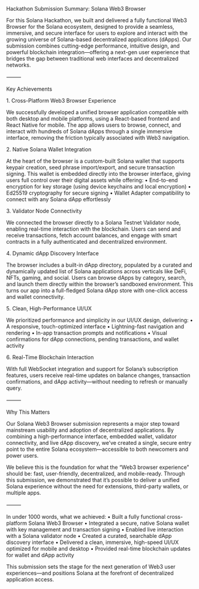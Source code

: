 Hackathon Submission Summary: Solana Web3 Browser

For this Solana Hackathon, we built and delivered a fully functional Web3 Browser for the Solana ecosystem, designed to provide a seamless, immersive, and secure interface for users to explore and interact with the growing universe of Solana-based decentralized applications (dApps). Our submission combines cutting-edge performance, intuitive design, and powerful blockchain integration—offering a next-gen user experience that bridges the gap between traditional web interfaces and decentralized networks.

⸻

Key Achievements

1.⁠ ⁠Cross-Platform Web3 Browser Experience

We successfully developed a unified browser application compatible with both desktop and mobile platforms, using a React-based frontend and React Native for mobile. The app allows users to browse, connect, and interact with hundreds of Solana dApps through a single immersive interface, removing the friction typically associated with Web3 navigation.

2.⁠ ⁠Native Solana Wallet Integration

At the heart of the browser is a custom-built Solana wallet that supports keypair creation, seed phrase import/export, and secure transaction signing. This wallet is embedded directly into the browser interface, giving users full control over their digital assets while offering:
	•	End-to-end encryption for key storage (using device keychains and local encryption)
	•	Ed25519 cryptography for secure signing
	•	Wallet Adapter compatibility to connect with any Solana dApp effortlessly

3.⁠ ⁠Validator Node Connectivity

We connected the browser directly to a Solana Testnet Validator node, enabling real-time interaction with the blockchain. Users can send and receive transactions, fetch account balances, and engage with smart contracts in a fully authenticated and decentralized environment.

4.⁠ ⁠Dynamic dApp Discovery Interface

The browser includes a built-in dApp directory, populated by a curated and dynamically updated list of Solana applications across verticals like DeFi, NFTs, gaming, and social. Users can browse dApps by category, search, and launch them directly within the browser’s sandboxed environment. This turns our app into a full-fledged Solana dApp store with one-click access and wallet connectivity.

5.⁠ ⁠Clean, High-Performance UI/UX

We prioritized performance and simplicity in our UI/UX design, delivering:
	•	A responsive, touch-optimized interface
	•	Lightning-fast navigation and rendering
	•	In-app transaction prompts and notifications
	•	Visual confirmations for dApp connections, pending transactions, and wallet activity

6.⁠ ⁠Real-Time Blockchain Interaction

With full WebSocket integration and support for Solana’s subscription features, users receive real-time updates on balance changes, transaction confirmations, and dApp activity—without needing to refresh or manually query.

⸻

Why This Matters

Our Solana Web3 Browser submission represents a major step toward mainstream usability and adoption of decentralized applications. By combining a high-performance interface, embedded wallet, validator connectivity, and live dApp discovery, we’ve created a single, secure entry point to the entire Solana ecosystem—accessible to both newcomers and power users.

We believe this is the foundation for what the “Web3 browser experience” should be: fast, user-friendly, decentralized, and mobile-ready. Through this submission, we demonstrated that it’s possible to deliver a unified Solana experience without the need for extensions, third-party wallets, or multiple apps.

⸻

In under 1000 words, what we achieved:
	•	Built a fully functional cross-platform Solana Web3 Browser
	•	Integrated a secure, native Solana wallet with key management and transaction signing
	•	Enabled live interaction with a Solana validator node
	•	Created a curated, searchable dApp discovery interface
	•	Delivered a clean, immersive, high-speed UI/UX optimized for mobile and desktop
	•	Provided real-time blockchain updates for wallet and dApp activity

This submission sets the stage for the next generation of Web3 user experiences—and positions Solana at the forefront of decentralized application access.
